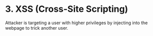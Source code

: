 # 3. XSS (Cross-Site Scripting)
Attacker is targeting a user with higher privileges by injecting into the webpage to trick another user.
